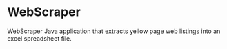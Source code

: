 # WebScraper
WebScraper Java application that extracts yellow page web listings into an excel spreadsheet file.
